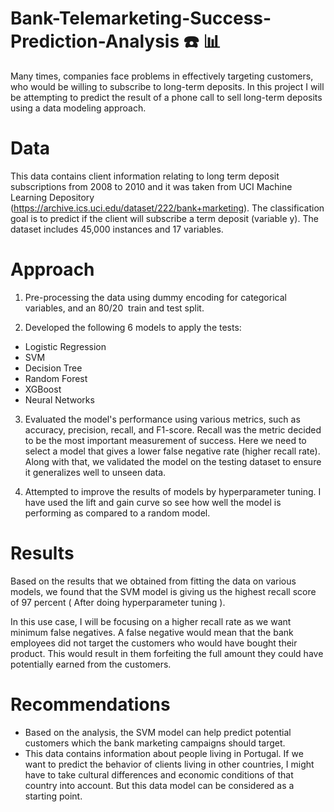 # Bank-Telemarketing-Success-Prediction-Analysis ☎️ 📊
Many times, companies face problems in effectively targeting customers, who would be willing to subscribe to long-term deposits. 
In this project I will be attempting to predict the result of a phone call to sell long-term deposits using a data modeling approach. 

# **Data**
This data contains client information relating to long term deposit subscriptions from 2008 to 2010 and it was taken from UCI Machine Learning Depository (https://archive.ics.uci.edu/dataset/222/bank+marketing). The classification goal is to predict if the client will subscribe a term deposit (variable y). The dataset includes 45,000 instances and 17 variables. 

# **Approach**
1.  Pre-processing the data using dummy encoding for categorical variables, and an 80/20  train and test split.​

2. Developed the following 6 models to apply the tests: 
- Logistic Regression
- SVM
- Decision Tree
- Random Forest
- XGBoost
- Neural Networks ​

3. Evaluated the model's performance using various metrics, such as accuracy, precision, recall, and F1-score. Recall was the metric decided to be the most important measurement of success. Here we need to select a model that gives a lower false negative rate (higher recall rate). Along with that, we validated the model on the testing dataset to ensure it generalizes well to unseen data.

4. Attempted to improve the results of models by hyperparameter tuning. I have used the lift and gain curve so see how well the model is performing as compared to a random model.

# **Results**
Based on the results that we obtained from fitting the data on various models, we found that the SVM model is giving us the highest recall score of 97 percent ( After doing hyperparameter tuning ).

In this use case, I will be focusing on a higher recall rate as we want minimum false negatives. A false negative would mean that the bank employees did not target the customers who would have bought their product. This would result in them forfeiting the full amount they could have potentially earned from the customers.

# **Recommendations**
- Based on the analysis, the SVM model can help predict potential customers which the bank marketing campaigns should target. 
- This data contains information about people living in Portugal. If we want to predict the behavior of clients living in other countries, I might have to take cultural differences and economic conditions of that country into account. But this data model can be considered as a starting point.



